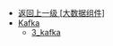 - [返回上一级 [大数据组件]](docs/大数据组件/)
- [Kafka](docs/大数据组件/Kafka/)
  - [3_kafka](docs/大数据组件/Kafka/3_kafka.md)
